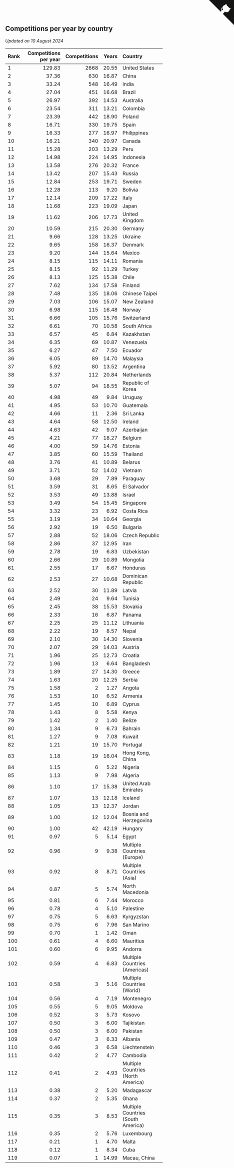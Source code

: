 ## Competitions per year by country

*Updated on 10 August 2024*

| Rank | Competitions per year | Competitions | Years | Country |
| :--- | ---: | ---: | ---: | :--- |
| 1 | 129.83 | 2668 | 20.55 | United States |
| 2 | 37.36 | 630 | 16.87 | China |
| 3 | 33.24 | 548 | 16.49 | India |
| 4 | 27.04 | 451 | 16.68 | Brazil |
| 5 | 26.97 | 392 | 14.53 | Australia |
| 6 | 23.54 | 311 | 13.21 | Colombia |
| 7 | 23.39 | 442 | 18.90 | Poland |
| 8 | 16.71 | 330 | 19.75 | Spain |
| 9 | 16.33 | 277 | 16.97 | Philippines |
| 10 | 16.21 | 340 | 20.97 | Canada |
| 11 | 15.28 | 203 | 13.29 | Peru |
| 12 | 14.98 | 224 | 14.95 | Indonesia |
| 13 | 13.58 | 276 | 20.32 | France |
| 14 | 13.42 | 207 | 15.43 | Russia |
| 15 | 12.84 | 253 | 19.71 | Sweden |
| 16 | 12.28 | 113 | 9.20 | Bolivia |
| 17 | 12.14 | 209 | 17.22 | Italy |
| 18 | 11.68 | 223 | 19.09 | Japan |
| 19 | 11.62 | 206 | 17.73 | United Kingdom |
| 20 | 10.59 | 215 | 20.30 | Germany |
| 21 | 9.66 | 128 | 13.25 | Ukraine |
| 22 | 9.65 | 158 | 16.37 | Denmark |
| 23 | 9.20 | 144 | 15.64 | Mexico |
| 24 | 8.15 | 115 | 14.11 | Romania |
| 25 | 8.15 | 92 | 11.29 | Turkey |
| 26 | 8.13 | 125 | 15.38 | Chile |
| 27 | 7.62 | 134 | 17.58 | Finland |
| 28 | 7.48 | 135 | 18.06 | Chinese Taipei |
| 29 | 7.03 | 106 | 15.07 | New Zealand |
| 30 | 6.98 | 115 | 16.48 | Norway |
| 31 | 6.66 | 105 | 15.76 | Switzerland |
| 32 | 6.61 | 70 | 10.58 | South Africa |
| 33 | 6.57 | 45 | 6.84 | Kazakhstan |
| 34 | 6.35 | 69 | 10.87 | Venezuela |
| 35 | 6.27 | 47 | 7.50 | Ecuador |
| 36 | 6.05 | 89 | 14.70 | Malaysia |
| 37 | 5.92 | 80 | 13.52 | Argentina |
| 38 | 5.37 | 112 | 20.84 | Netherlands |
| 39 | 5.07 | 94 | 18.55 | Republic of Korea |
| 40 | 4.98 | 49 | 9.84 | Uruguay |
| 41 | 4.95 | 53 | 10.70 | Guatemala |
| 42 | 4.66 | 11 | 2.36 | Sri Lanka |
| 43 | 4.64 | 58 | 12.50 | Ireland |
| 44 | 4.63 | 42 | 9.07 | Azerbaijan |
| 45 | 4.21 | 77 | 18.27 | Belgium |
| 46 | 4.00 | 59 | 14.76 | Estonia |
| 47 | 3.85 | 60 | 15.59 | Thailand |
| 48 | 3.76 | 41 | 10.89 | Belarus |
| 49 | 3.71 | 52 | 14.02 | Vietnam |
| 50 | 3.68 | 29 | 7.89 | Paraguay |
| 51 | 3.59 | 31 | 8.65 | El Salvador |
| 52 | 3.53 | 49 | 13.88 | Israel |
| 53 | 3.49 | 54 | 15.45 | Singapore |
| 54 | 3.32 | 23 | 6.92 | Costa Rica |
| 55 | 3.19 | 34 | 10.64 | Georgia |
| 56 | 2.92 | 19 | 6.50 | Bulgaria |
| 57 | 2.88 | 52 | 18.06 | Czech Republic |
| 58 | 2.86 | 37 | 12.95 | Iran |
| 59 | 2.78 | 19 | 6.83 | Uzbekistan |
| 60 | 2.66 | 29 | 10.89 | Mongolia |
| 61 | 2.55 | 17 | 6.67 | Honduras |
| 62 | 2.53 | 27 | 10.68 | Dominican Republic |
| 63 | 2.52 | 30 | 11.89 | Latvia |
| 64 | 2.49 | 24 | 9.64 | Tunisia |
| 65 | 2.45 | 38 | 15.53 | Slovakia |
| 66 | 2.33 | 16 | 6.87 | Panama |
| 67 | 2.25 | 25 | 11.12 | Lithuania |
| 68 | 2.22 | 19 | 8.57 | Nepal |
| 69 | 2.10 | 30 | 14.30 | Slovenia |
| 70 | 2.07 | 29 | 14.03 | Austria |
| 71 | 1.96 | 25 | 12.73 | Croatia |
| 72 | 1.96 | 13 | 6.64 | Bangladesh |
| 73 | 1.89 | 27 | 14.30 | Greece |
| 74 | 1.63 | 20 | 12.25 | Serbia |
| 75 | 1.58 | 2 | 1.27 | Angola |
| 76 | 1.53 | 10 | 6.52 | Armenia |
| 77 | 1.45 | 10 | 6.89 | Cyprus |
| 78 | 1.43 | 8 | 5.58 | Kenya |
| 79 | 1.42 | 2 | 1.40 | Belize |
| 80 | 1.34 | 9 | 6.73 | Bahrain |
| 81 | 1.27 | 9 | 7.08 | Kuwait |
| 82 | 1.21 | 19 | 15.70 | Portugal |
| 83 | 1.18 | 19 | 16.04 | Hong Kong, China |
| 84 | 1.15 | 6 | 5.22 | Nigeria |
| 85 | 1.13 | 9 | 7.98 | Algeria |
| 86 | 1.10 | 17 | 15.38 | United Arab Emirates |
| 87 | 1.07 | 13 | 12.18 | Iceland |
| 88 | 1.05 | 13 | 12.37 | Jordan |
| 89 | 1.00 | 12 | 12.04 | Bosnia and Herzegovina |
| 90 | 1.00 | 42 | 42.19 | Hungary |
| 91 | 0.97 | 5 | 5.14 | Egypt |
| 92 | 0.96 | 9 | 9.38 | Multiple Countries (Europe) |
| 93 | 0.92 | 8 | 8.71 | Multiple Countries (Asia) |
| 94 | 0.87 | 5 | 5.74 | North Macedonia |
| 95 | 0.81 | 6 | 7.44 | Morocco |
| 96 | 0.78 | 4 | 5.10 | Palestine |
| 97 | 0.75 | 5 | 6.63 | Kyrgyzstan |
| 98 | 0.75 | 6 | 7.96 | San Marino |
| 99 | 0.70 | 1 | 1.42 | Oman |
| 100 | 0.61 | 4 | 6.60 | Mauritius |
| 101 | 0.60 | 6 | 9.95 | Andorra |
| 102 | 0.59 | 4 | 6.83 | Multiple Countries (Americas) |
| 103 | 0.58 | 3 | 5.16 | Multiple Countries (World) |
| 104 | 0.56 | 4 | 7.19 | Montenegro |
| 105 | 0.55 | 5 | 9.05 | Moldova |
| 106 | 0.52 | 3 | 5.73 | Kosovo |
| 107 | 0.50 | 3 | 6.00 | Tajikistan |
| 108 | 0.50 | 3 | 6.00 | Pakistan |
| 109 | 0.47 | 3 | 6.33 | Albania |
| 110 | 0.46 | 3 | 6.58 | Liechtenstein |
| 111 | 0.42 | 2 | 4.77 | Cambodia |
| 112 | 0.41 | 2 | 4.93 | Multiple Countries (North America) |
| 113 | 0.38 | 2 | 5.20 | Madagascar |
| 114 | 0.37 | 2 | 5.35 | Ghana |
| 115 | 0.35 | 3 | 8.53 | Multiple Countries (South America) |
| 116 | 0.35 | 2 | 5.76 | Luxembourg |
| 117 | 0.21 | 1 | 4.70 | Malta |
| 118 | 0.12 | 1 | 8.34 | Cuba |
| 119 | 0.07 | 1 | 14.99 | Macau, China |


<a href="https://github.com/JustinTimeCuber/wca_statistics" class="github-corner" aria-label="View source on Github"><svg width="80" height="80" viewBox="0 0 250 250" style="fill:#151513; color:#fff; position: absolute; top: 0; border: 0; right: 0;" aria-hidden="true"><path d="M0,0 L115,115 L130,115 L142,142 L250,250 L250,0 Z"></path><path d="M128.3,109.0 C113.8,99.7 119.0,89.6 119.0,89.6 C122.0,82.7 120.5,78.6 120.5,78.6 C119.2,72.0 123.4,76.3 123.4,76.3 C127.3,80.9 125.5,87.3 125.5,87.3 C122.9,97.6 130.6,101.9 134.4,103.2" fill="currentColor" style="transform-origin: 130px 106px;" class="octo-arm"></path><path d="M115.0,115.0 C114.9,115.1 118.7,116.5 119.8,115.4 L133.7,101.6 C136.9,99.2 139.9,98.4 142.2,98.6 C133.8,88.0 127.5,74.4 143.8,58.0 C148.5,53.4 154.0,51.2 159.7,51.0 C160.3,49.4 163.2,43.6 171.4,40.1 C171.4,40.1 176.1,42.5 178.8,56.2 C183.1,58.6 187.2,61.8 190.9,65.4 C194.5,69.0 197.7,73.2 200.1,77.6 C213.8,80.2 216.3,84.9 216.3,84.9 C212.7,93.1 206.9,96.0 205.4,96.6 C205.1,102.4 203.0,107.8 198.3,112.5 C181.9,128.9 168.3,122.5 157.7,114.1 C157.9,116.9 156.7,120.9 152.7,124.9 L141.0,136.5 C139.8,137.7 141.6,141.9 141.8,141.8 Z" fill="currentColor" class="octo-body"></path></svg></a><style>.github-corner:hover .octo-arm{animation:octocat-wave 560ms ease-in-out}@keyframes octocat-wave{0%,100%{transform:rotate(0)}20%,60%{transform:rotate(-25deg)}40%,80%{transform:rotate(10deg)}}@media (max-width:500px){.github-corner:hover .octo-arm{animation:none}.github-corner .octo-arm{animation:octocat-wave 560ms ease-in-out}}</style>
